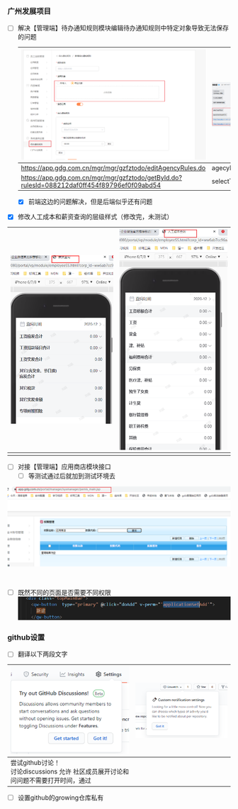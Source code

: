 ### 广州发展项目

- [ ] 解决【管理端】待办通知规则模块编辑待办通知规则中特定对象导致无法保存的问题

  | ![image-20201209101514389](image-20201209101514389.png)      | ![image-20201209101625618](image-20201209101625618.png) |
  | ------------------------------------------------------------ | ------------------------------------------------------- |
  | https://app.gdg.com.cn/mgr/mgr/gzfztodo/editAgencyRules.do   | agecyRulesTargetVOS                                     |
  | https://app.gdg.com.cn/mgr/mgr/gzfztodo/getById.do?rulesId=088212daf0ff454f89796ef0f09abd54 | selectTagVOList                                         |

  - [x] 前端这边的问题解决，但是后端似乎还有问题

- [x] 修改人工成本和薪资查询的层级样式（修改完，未测试）

| ![image-20201209104939242](image-20201209104939242.png) | ![image-20201209104944193](image-20201209104944193.png) |
| ------------------------------------------------------- | ------------------------------------------------------- |
|                                                         |                                                         |

- [ ] 对接【管理端】应用商店模块接口
  - [ ] 等测试通过后就加到测试环境去

![image-20201209135501111](image-20201209135501111.png)

​	

- [ ] 既然不同的页面是否需要不同权限![image-20201209173227602](image-20201209173227602.png)

### github设置

- [ ] 翻译以下两段文字

| ![image-20201209100954694](image-20201209100954694.png)      | ![image-20201209101008240](image-20201209101008240.png) |
| ------------------------------------------------------------ | ------------------------------------------------------- |
| 尝试github讨论！<br />讨论discussions 允许 社区成员展开讨论和问问题不需要打开时间，通过 |                                                         |

- [ ] 设置github的growing仓库私有